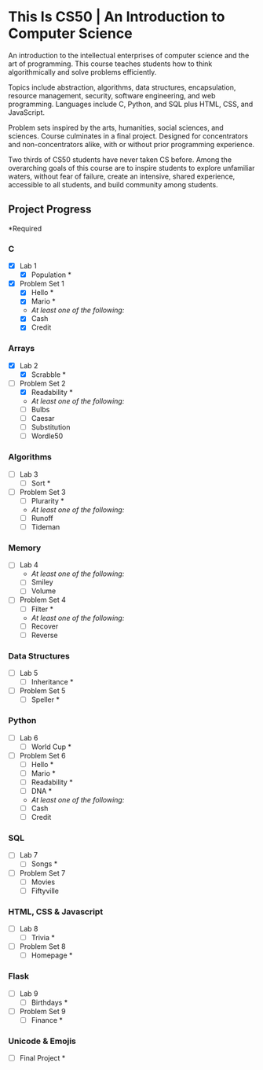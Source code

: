 # This Is CS50 | An Introduction to Computer Science

An introduction to the intellectual enterprises of computer science and the art of programming. This course teaches students how to think algorithmically and solve problems efficiently.

Topics include abstraction, algorithms, data structures, encapsulation, resource management, security, software engineering, and web programming. Languages include C, Python, and SQL plus HTML, CSS, and JavaScript.

Problem sets inspired by the arts, humanities, social sciences, and sciences. Course culminates in a final project. Designed for concentrators and non-concentrators alike, with or without prior programming experience.

Two thirds of CS50 students have never taken CS before. Among the overarching goals of this course are to inspire students to explore unfamiliar waters, without fear of failure, create an intensive, shared experience, accessible to all students, and build community among students.

## Project Progress
*Required

### C
- [x] Lab 1
     - [x] Population *
- [x] Problem Set 1
     - [x] Hello *
     - [x] Mario *
     - *At least one of the following:*
     - [x] Cash
     - [x] Credit
### Arrays
- [x] Lab 2
     - [x] Scrabble *
- [ ] Problem Set 2
     - [x] Readability *
     - *At least one of the following:*
     - [ ] Bulbs
     - [ ] Caesar
     - [ ] Substitution
     - [ ] Wordle50
### Algorithms
- [ ] Lab 3
     - [ ] Sort *
- [ ] Problem Set 3
     - [ ] Plurarity *
     - *At least one of the following:*
     - [ ] Runoff
     - [ ] Tideman
### Memory
- [ ] Lab 4
     - *At least one of the following:*
     - [ ] Smiley
     - [ ] Volume
- [ ] Problem Set 4
     - [ ] Filter *
     - *At least one of the following:*
     - [ ] Recover
     - [ ] Reverse
### Data Structures
- [ ] Lab 5
     - [ ] Inheritance *
- [ ] Problem Set 5
     - [ ] Speller *
### Python
- [ ] Lab 6
     - [ ] World Cup *
- [ ] Problem Set 6
     - [ ] Hello *
     - [ ] Mario *
     - [ ] Readability *
     - [ ] DNA *
     - *At least one of the following:*
     - [ ] Cash
     - [ ] Credit
### SQL
- [ ] Lab 7
     - [ ] Songs *
- [ ] Problem Set 7
     - [ ] Movies
     - [ ] Fiftyville
### HTML, CSS & Javascript
- [ ] Lab 8
     - [ ] Trivia *
- [ ] Problem Set 8
     - [ ] Homepage *
### Flask
- [ ] Lab 9
     - [ ] Birthdays *
- [ ] Problem Set 9
     - [ ] Finance *
### Unicode & Emojis
- [ ] Final Project *
